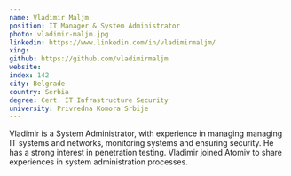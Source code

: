 ```yaml
---
name: Vladimir Maljm
position: IT Manager & System Administrator
photo: vladimir-maljm.jpg
linkedin: https://www.linkedin.com/in/vladimirmaljm/
xing: 
github: https://github.com/vladimirmaljm
website: 
index: 142
city: Belgrade
country: Serbia
degree: Cert. IT Infrastructure Security
university: Privredna Komora Srbije
---
```

Vladimir is a System Administrator, with experience in managing managing IT systems and networks, monitoring systems and ensuring security. He has a strong interest in penetration testing. Vladimir joined Atomiv to share experiences in system administration processes.